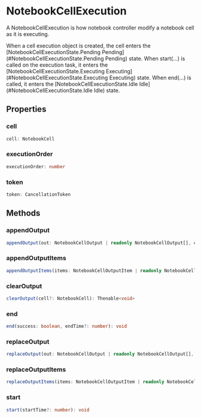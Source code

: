 # NotebookCellExecution

A NotebookCellExecution is how notebook controller modify a notebook cell as it is executing.

When a cell execution object is created, the cell enters the [NotebookCellExecutionState.Pending Pending](#NotebookCellExecutionState.Pending Pending) state. When start(...) is called on the execution task, it enters the [NotebookCellExecutionState.Executing Executing](#NotebookCellExecutionState.Executing Executing) state. When end(...) is called, it enters the [NotebookCellExecutionState.Idle Idle](#NotebookCellExecutionState.Idle Idle) state.

## Properties

### cell

```typescript
cell: NotebookCell
```

### executionOrder

```typescript
executionOrder: number
```

### token

```typescript
token: CancellationToken
```

## Methods

### appendOutput

```typescript
appendOutput(out: NotebookCellOutput | readonly NotebookCellOutput[], cell?: NotebookCell): Thenable<void>
```

### appendOutputItems

```typescript
appendOutputItems(items: NotebookCellOutputItem | readonly NotebookCellOutputItem[], output: NotebookCellOutput): Thenable<void>
```

### clearOutput

```typescript
clearOutput(cell?: NotebookCell): Thenable<void>
```

### end

```typescript
end(success: boolean, endTime?: number): void
```

### replaceOutput

```typescript
replaceOutput(out: NotebookCellOutput | readonly NotebookCellOutput[], cell?: NotebookCell): Thenable<void>
```

### replaceOutputItems

```typescript
replaceOutputItems(items: NotebookCellOutputItem | readonly NotebookCellOutputItem[], output: NotebookCellOutput): Thenable<void>
```

### start

```typescript
start(startTime?: number): void
```

[NotebookCellOutputItem]: NotebookCellOutputItem.md
[CancellationToken]: CancellationToken.md
[NotebookCell]: NotebookCell.md
[NotebookCellOutput]: NotebookCellOutput.md
